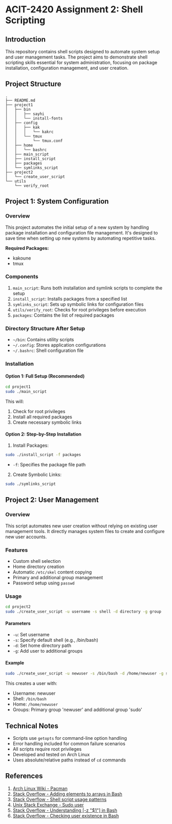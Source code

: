 # ACIT-2420 Assignment 2: Shell Scripting

## Introduction
This repository contains shell scripts designed to automate system setup and user management tasks. The project aims to demonstrate shell scripting skills essential for system administration, focusing on package installation, configuration management, and user creation.

## Project Structure
```
.
├── README.md
├── project1
│   ├── bin
│   │   ├── sayhi
│   │   └── install-fonts
│   ├── config
│   │   ├── kak
│   │   │   └── kakrc
│   │   └── tmux
│   │       └── tmux.conf
│   ├── home
│   │   └── bashrc
│   ├── main_script
│   ├── install_script
│   ├── packages
│   └── symlinks_script
├── project2
│   └── create_user_script
└── utils
    └── verify_root
```

## Project 1: System Configuration

### Overview
This project automates the initial setup of a new system by handling package installation and configuration file management. It's designed to save time when setting up new systems by automating repetitive tasks.

**Required Packages:**
- kakoune
- tmux

### Components
1. `main_script`: Runs both installation and symlink scripts to complete the setup
2. `install_script`: Installs packages from a specified list
3. `symlinks_script`: Sets up symbolic links for configuration files
4. `utils/verify_root`: Checks for root privileges before execution
5. `packages`: Contains the list of required packages

### Directory Structure After Setup
- `~/bin`: Contains utility scripts
- `~/.config`: Stores application configurations
- `~/.bashrc`: Shell configuration file

### Installation

#### Option 1: Full Setup (Recommended)
```bash
cd project1
sudo ./main_script
```

This will:
1. Check for root privileges
2. Install all required packages
3. Create necessary symbolic links

#### Option 2: Step-by-Step Installation
1. Install Packages:
```bash
sudo ./install_script -f packages
```
- `-f`: Specifies the package file path

2. Create Symbolic Links:
```bash
sudo ./symlinks_script
```

## Project 2: User Management

### Overview
This script automates new user creation without relying on existing user management tools. It directly manages system files to create and configure new user accounts.

### Features
- Custom shell selection
- Home directory creation
- Automatic `/etc/skel` content copying
- Primary and additional group management
- Password setup using `passwd`

### Usage
```bash
cd project2
sudo ./create_user_script -u username -s shell -d directory -g group
```

#### Parameters
- `-u`: Set username
- `-s`: Specify default shell (e.g., /bin/bash)
- `-d`: Set home directory path
- `-g`: Add user to additional groups

#### Example
```bash
sudo ./create_user_script -u newuser -s /bin/bash -d /home/newuser -g sudo
```

This creates a user with:
- Username: newuser
- Shell: `/bin/bash`
- Home: `/home/newuser`
- Groups: Primary group 'newuser' and additional group 'sudo'

## Technical Notes
- Scripts use `getopts` for command-line option handling
- Error handling included for common failure scenarios
- All scripts require root privileges
- Developed and tested on Arch Linux
- Uses absolute/relative paths instead of `cd` commands

## References
1. [Arch Linux Wiki - Pacman](https://wiki.archlinux.org/title/Pacman)
2. [Stack Overflow - Adding elements to arrays in Bash](https://stackoverflow.com/questions/1951506/add-a-new-element-to-an-array-without-specifying-the-index-in-bash)
3. [Stack Overflow - Shell script usage patterns](https://stackoverflow.com/questions/34567826/what-is-usage-in-shell-scripting)
4. [Unix Stack Exchange - Sudo user](https://unix.stackexchange.com/questions/190221/sudo-user-undefined-in-sudo-manual-clarification-would-be-lovely)
5. [Stack Overflow - Understanding [-z "$1"] in Bash](https://stackoverflow.com/questions/59468951/what-does-if-z-1-condition-means-in-bash-programming)
6. [Stack Overflow - Checking user existence in Bash](https://stackoverflow.com/questions/42792467/how-to-create-a-bash-script-in-linux-that-checks-if-the-user-is-local-or-not)

